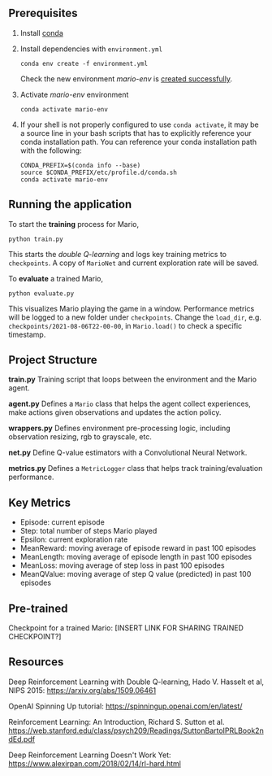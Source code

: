 ## Prerequisites
1. Install [conda](https://www.anaconda.com/products/individual)
2. Install dependencies with `environment.yml`
    ```
    conda env create -f environment.yml
    ```
    Check the new environment *mario-env* is [created successfully](https://docs.conda.io/projects/conda/en/latest/user-guide/tasks/manage-environments.html#creating-an-environment-from-an-environment-yml-file).

3. Activate *mario-env* environment
    ```
    conda activate mario-env
    ```

4.  If your shell is not properly configured to use `conda activate`, it may be a source line in your bash scripts that has to explicitly reference your conda installation path. You can reference your conda installation path       with the following: 
    ```
    CONDA_PREFIX=$(conda info --base)
    source $CONDA_PREFIX/etc/profile.d/conda.sh
    conda activate mario-env
    ```


## Running the application
To start the **training** process for Mario,
```
python train.py
```
This starts the *double Q-learning* and logs key training metrics to `checkpoints`. A copy of `MarioNet` and current exploration rate will be saved.

To **evaluate** a trained Mario,
```
python evaluate.py
```
This visualizes Mario playing the game in a window. Performance metrics will be logged to a new folder under `checkpoints`. Change the `load_dir`, e.g. `checkpoints/2021-08-06T22-00-00`, in `Mario.load()` to check a specific timestamp.


## Project Structure
**train.py**
Training script that loops between the environment and the Mario agent.

**agent.py**
Defines a `Mario` class that helps the agent collect experiences, make actions given observations and updates the action policy.

**wrappers.py**
Defines environment pre-processing logic, including observation resizing, rgb to grayscale, etc.

**net.py**
Define Q-value estimators with a Convolutional Neural Network.

**metrics.py**
Defines a `MetricLogger` class that helps track training/evaluation performance.

## Key Metrics

- Episode: current episode
- Step: total number of steps Mario played
- Epsilon: current exploration rate
- MeanReward: moving average of episode reward in past 100 episodes
- MeanLength: moving average of episode length in past 100 episodes
- MeanLoss: moving average of step loss in past 100 episodes
- MeanQValue: moving average of step Q value (predicted) in past 100 episodes

## Pre-trained

Checkpoint for a trained Mario: [INSERT LINK FOR SHARING TRAINED CHECKPOINT?]

## Resources

Deep Reinforcement Learning with Double Q-learning, Hado V. Hasselt et al, NIPS 2015: https://arxiv.org/abs/1509.06461

OpenAI Spinning Up tutorial: https://spinningup.openai.com/en/latest/

Reinforcement Learning: An Introduction, Richard S. Sutton et al. https://web.stanford.edu/class/psych209/Readings/SuttonBartoIPRLBook2ndEd.pdf

Deep Reinforcement Learning Doesn't Work Yet: https://www.alexirpan.com/2018/02/14/rl-hard.html
